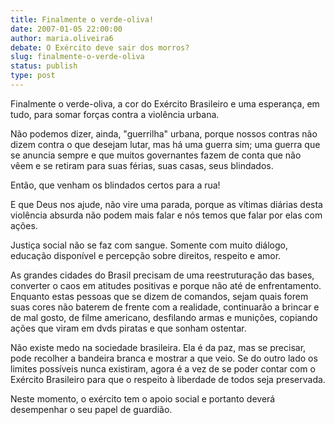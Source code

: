 ```yaml
---
title: Finalmente o verde-oliva!
date: 2007-01-05 22:00:00
author: maria.oliveira6
debate: O Exército deve sair dos morros?
slug: finalmente-o-verde-oliva
status: publish 
type: post
---
```


Finalmente o verde-oliva, a cor do Exército Brasileiro e uma esperança, em tudo, para somar forças contra a violência urbana.  

Não podemos dizer, ainda, "guerrilha" urbana, porque nossos contras não dizem contra o que desejam lutar, mas há uma guerra sim; uma guerra que se anuncia sempre e que muitos governantes fazem de conta que não vêem e se retiram para suas férias, suas casas, seus blindados.  

Então, que venham os blindados certos para a rua!  

E que Deus nos ajude, não vire uma parada, porque as vítimas diárias desta violência absurda não podem mais falar e nós temos que falar por elas com ações.  

Justiça social não se faz com sangue. Somente com muito diálogo, educação disponível e percepção sobre direitos, respeito e amor.   

As grandes cidades do Brasil precisam de uma reestruturação das bases, converter o caos em atitudes positivas e porque não até de enfrentamento. Enquanto estas pessoas que se dizem de comandos, sejam quais forem suas cores não baterem de frente com a realidade, continuarão a brincar e de mal gosto, de filme americano, desfilando armas e munições, copiando ações que viram em dvds piratas e que sonham ostentar.  

Não existe medo na sociedade brasileira. Ela é da paz, mas se precisar, pode recolher a bandeira branca e mostrar a que veio. Se do outro lado os limites possíveis nunca existiram, agora é a vez de se poder contar com o Exército Brasileiro para que o respeito à liberdade de todos seja preservada.  

Neste momento, o exército tem o apoio social e portanto deverá desempenhar o seu papel de guardião.
